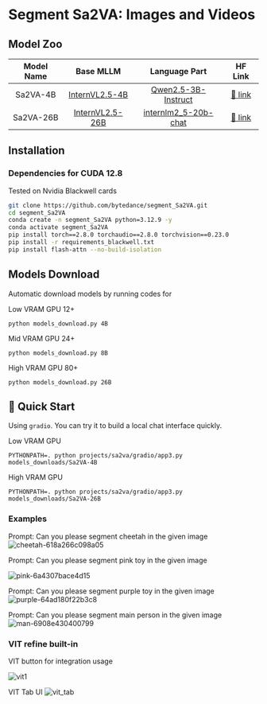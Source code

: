 # Segment Sa2VA: Images and Videos



## Model Zoo

| Model Name |                             Base MLLM                             |                                 Language Part                                 |                       HF Link                        |
|:----------:|:-----------------------------------------------------------------:|:-----------------------------------------------------------------------------:|:----------------------------------------------------:|
|  Sa2VA-4B  | [InternVL2.5-4B](https://huggingface.co/OpenGVLab/InternVL2_5-4B) |    [Qwen2.5-3B-Instruct](https://huggingface.co/Qwen/Qwen2.5-3B-Instruct)     | [🤗 link](https://huggingface.co/ByteDance/Sa2VA-4B) |
|  Sa2VA-26B | [InternVL2.5-26B](https://huggingface.co/OpenGVLab/InternVL2_5-26B) |  [internlm2_5-20b-chat](https://huggingface.co/internlm/internlm2_5-20b-chat)   | [🤗 link](https://huggingface.co/ByteDance/Sa2VA-26B) |


## Installation


### Dependencies for CUDA 12.8  
Tested on Nvidia Blackwell cards
```bash
git clone https://github.com/bytedance/segment_Sa2VA.git
cd segment_Sa2VA
conda create -n segment_Sa2VA python=3.12.9 -y
conda activate segment_Sa2VA
pip install torch==2.8.0 torchaudio==2.8.0 torchvision==0.23.0 
pip install -r requirements_blackwell.txt
pip install flash-attn --no-build-isolation
```

## Models Download

Automatic download models by running codes for

Low VRAM GPU 12+
```shell
python models_download.py 4B
```
Mid VRAM GPU 24+
```shell
python models_download.py 8B
```
High VRAM GPU 80+
```shell
python models_download.py 26B
```



## 🤗 Quick Start

Using `gradio`. You can try it to build a local chat interface quickly.

Low VRAM GPU
```shell
PYTHONPATH=. python projects/sa2va/gradio/app3.py models_downloads/Sa2VA-4B
```
High VRAM GPU
```shell
PYTHONPATH=. python projects/sa2va/gradio/app3.py models_downloads/Sa2VA-26B
```


### Examples


Prompt: 
Can you please segment cheetah in the given image
![cheetah-618a266c098a05](https://github.com/user-attachments/assets/c6969ee7-5ab2-4c53-a77b-3f746f6b365f)

Prompt: 
Can you please segment pink toy in the given image

![pink-6a4307bace4d15](https://github.com/user-attachments/assets/b6329b68-d9af-42e5-aab6-0aed97c4a51b)

Prompt: 
Can you please segment purple toy in the given image
![purple-64ad180f22b3c8](https://github.com/user-attachments/assets/20dcf358-c009-4ae1-af77-ba1690af69bb)

Prompt: 
Can you please segment main person in the given image
![man-6908e430400799](https://github.com/user-attachments/assets/38d4dca3-3961-4c17-ab74-db391db4df54)


### VIT refine built-in
VIT button for integration usage 

![vit1](https://github.com/user-attachments/assets/a1d20a0f-2662-4547-b29f-629b022bc7c5)

VIT Tab UI
![vit_tab](https://github.com/user-attachments/assets/8e25eff4-45f0-487a-86a8-26f5660c8306)






